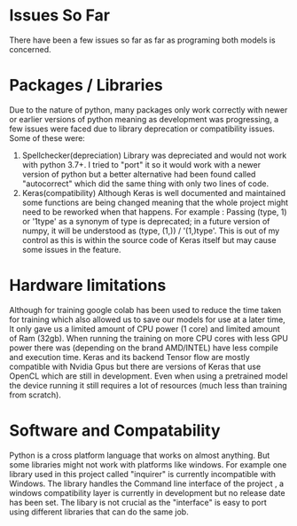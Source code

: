 # Issues So Far

There have been a few issues so far as far as programing both models is concerned.

# Packages / Libraries 

Due to the nature of python, many packages only work correctly with newer or earlier versions of python meaning as development was progressing, a few issues were faced due to library deprecation or compatibility issues. Some of these were:

1. Spellchecker(depreciation)
Library was depreciated and would not work with python 3.7+. I tried to "port" it so it would work with a newer version of python but a better alternative had been found called "autocorrect" which did the same thing with only two lines of code.
2. Keras(compatibility)
Although Keras is well documented and maintained some functions are being changed meaning that the whole project might need to be reworked when that happens. For example : Passing (type, 1) or '1type' as a synonym of type is deprecated; in a future version of numpy, it will be understood as (type, (1,)) / '(1,)type'. This is out of my control as this is within the source code of Keras itself but may cause some issues in the feature.

# Hardware limitations 

Although for training google colab has been used to reduce the time taken for training which also allowed us to save our models for use at a later time, It only gave us a limited amount of CPU power (1 core) and limited amount of Ram (32gb). When running the training on more CPU cores with less GPU power there was (depending on the brand AMD/INTEL) have less compile and execution time. Keras and its backend Tensor flow are mostly compatible with Nvidia Gpus but there are versions of Keras that use OpenCL which are still in development.
Even when using a pretrained model the device running it still requires a lot of resources (much less than training from scratch).

# Software and Compatability 

Python is a cross platform language that  works on almost anything. But some libraries might not work with platforms like windows. For example one library used in this project called "inquirer" is currently incompatible with Windows. The library handles the Command line interface of the project , a windows compatibility layer is currently in development but no release date has been set. The libary is not crucial as the "interface" is easy to port using different libraries that can do the same job.


